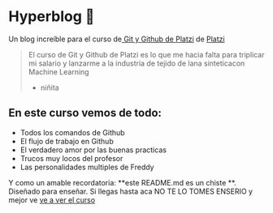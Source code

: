 # Hyperblog 💚
Un blog increíble para el curso de[ Git y Github de Platzi](https://platzi.com/cursos/git-github/) de [Platzi](https://platzi.com/)
>El curso de Git y Github de Platzi es lo que me hacia falta para triplicar mi salario y lanzarme a la industria de tejido de lana sinteticacon Machine Learning
> - niñita

## En este curso vemos de todo:
* Todos los comandos de Github
* El flujo de trabajo en Github
* El verdadero amor por las buenas practicas 
* Trucos muy locos del profesor 
* Las personalidades multiples de Freddy

Y como un amable recordatoria: **este README.md es un chiste **. Diseñado para enseñar. Si llegas hasta aca NO TE LO TOMES ENSERIO y mejor ve [ve a ver el curso](https://platzi.com/cursos/git-github/)
